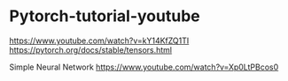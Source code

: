 # Pytorch-tutorial-youtube
https://www.youtube.com/watch?v=kY14KfZQ1TI
https://pytorch.org/docs/stable/tensors.html

Simple Neural Network
https://www.youtube.com/watch?v=Xp0LtPBcos0
